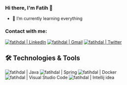 ### Hi there, I'm Fatih 👋


- 🌱 I’m currently learning everything

### Contact with me:

[<img alt="fatihdal | LinkedIn" src="https://img.shields.io/badge/-Linkedin-informational?style=for-the-badge&logo=linkedin&logoColor=white" />][linkedin]
[<img alt="fatihdal | Gmail" src="https://img.shields.io/badge/Gmail-D14836?style=for-the-badge&logo=gmail&logoColor=white" />][gmail]
[<img alt="fatihdal | Twitter" src="https://img.shields.io/badge/-Twitter-blue?style=for-the-badge&logo=twitter&logoColor=white" />][twitter]

## 🛠 Technologies & Tools 
<img alt="fatihdal | Java" src="https://img.shields.io/badge/Java-ED8B00?style=for-the-badge&logo=java&logoColor=white"></img>
<img alt="fatihdal | Spring" src="https://img.shields.io/badge/Spring-6DB33F?style=for-the-badge&logo=spring&logoColor=white"></img>
<img alt="fatihdal | Docker" src="https://img.shields.io/badge/-Docker-blue?style=for-the-badge&logo=docker&logoColor=white"></img>
<br><img alt="fatihdal | Visual Studio Code" src="https://img.shields.io/badge/-VS%20CODE-blue?style=for-the-badge&logo=visual-studio&logoColor=white"></img>
<img alt="fatihdal | Intellij idea" src="https://img.shields.io/badge/-INTELLIJ-436eee?style=for-the-badge&logo=intellij-idea&logoColor=white"></img>

[twitter]:https://twitter.com/FFTHDL
[linkedin]:https://linkedin.com/in/fatihdal
[gmail]:mailto:ffatihdal@gmail.com
